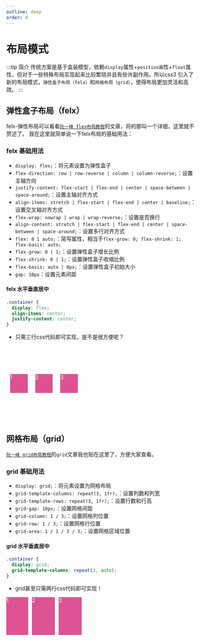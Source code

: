 ```yaml
---
outline: deep
order: 4
---
```


# 布局模式

<ArticleMetadata />

:::tip 简介
传统方案是基于盒装模型，依赖`display`属性+`position属`性+`float`属性，但对于一些特殊布局实现起来比较繁琐并且有些许副作用。所以css3 引入了新的布局模式，`弹性盒子布局（felx）`和`网格布局（grid）`，使得布局更加灵活和高效。
:::

## 弹性盒子布局（felx）

felx-弹性布局可以看看[`阮一峰 flex布局教程`](https://ruanyifeng.com/blog/2015/07/flex-grammar.html)的文章，将的那叫一个详细，这里就不赘述了。
我在这里就简单说一下felx布局的基础用法：

### felx 基础用法

- `display: flex;`：将元素设置为弹性盒子
- `flex-direction: row | row-reverse | column | column-reverse;`：设置主轴方向
- `justify-content: flex-start | flex-end | center | space-between | space-around;`：设置主轴对齐方式
- `align-items: stretch | flex-start | flex-end | center | baseline;`：设置交叉轴对齐方式
- `flex-wrap: nowrap | wrap | wrap-reverse;`：设置是否换行
- `align-content: stretch | flex-start | flex-end | center | space-between | space-around;`：设置多行对齐方式
- `flex: 0 1 auto;`：简写属性，相当于`flex-grow: 0; flex-shrink: 1; flex-basis: auto;`
- `flex-grow: 0 | 1;`：设置弹性盒子增长比例
- `flex-shrink: 0 | 1;`：设置弹性盒子收缩比例
- `flex-basis: auto | 0px;`：设置弹性盒子初始大小
- `gap: 10px`：设置元素间距

#### felx 水平垂直居中

```css
.container {
  display: flex;
  align-items: center;
  justify-content: center;
}
```

- 只需三行css代码即可实现，是不是很方便呢？

<div class="my-flex">
    <div>1</div>
    <div>2</div>
    <div>3</div>
</div>

## 网格布局（grid）

[`阮一峰 grid布局教程`](https://ruanyifeng.com/blog/2019/03/grid-layout-tutorial.html)的`grid`文章我也贴在这里了，方便大家查看。

### grid 基础用法

- `display: grid;`：将元素设置为网格布局
- `grid-template-columns: repeat(3, 1fr);`：设置列数和列宽
- `grid-template-rows: repeat(3, 1fr);`：设置行数和行高
- `grid-gap: 10px;`：设置网格间距
- `grid-column: 1 / 3;`：设置网格列位置
- `grid-row: 1 / 3;`：设置网格行位置
- `grid-area: 1 / 1 / 3 / 3;`：设置网格区域位置

#### grid 水平垂直居中

```css
.container {
  display: grid;
  grid-template-columns: repeat(3, auto);
}
```

- grid甚至只需两行css代码即可实现！

<div class="my-grid">
    <div>1</div>
    <div>2</div>
    <div>3</div>
</div>

<style scoped>
.my-flex{
  display: flex;
  align-items: center;
  justify-content: center;
  width: 200px;
  height: 200px;
  color: white;
}

.my-flex div {
  background-color: #DD5292;
  width: 50px;
  height: 50px;
  margin: 10px;
}
.my-grid {
  display: grid;
  width: 200px;
  height: 100px;
  color: white;
  grid-template-columns: repeat(3, auto);
  grid-gap: 10px;
}

.my-grid div {
  background-color: #DD5292;
}
</style>

<LastUpdated time="2024/11/7 17:06:08"/>

